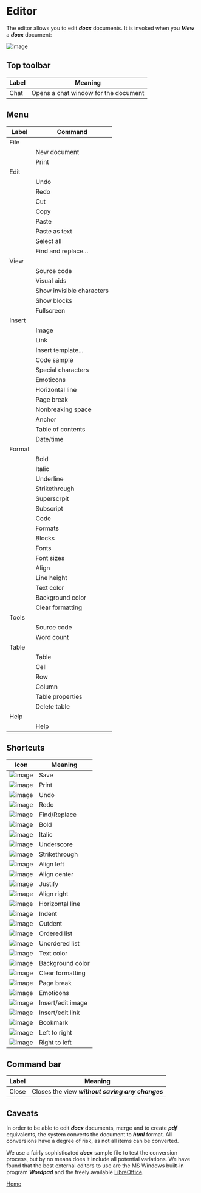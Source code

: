 # Editor

The editor allows you to edit ***docx*** documents.  It is invoked when you ***View*** a ***docx*** document:

![image](/help/info/images/edit1.png)

## Top toolbar

|Label|Meaning|
|-|-|
|Chat|Opens a chat window for the document|

## Menu

|Label|Command|
|-|-|
|File||
||New document|
||Print|
|Edit||
||Undo|
||Redo|
||Cut|
||Copy|
||Paste|
||Paste as text|
||Select all|
||Find and replace...|
|View||
||Source code|
||Visual aids|
||Show invisible characters|
||Show blocks|
||Fullscreen|
|Insert||
||Image|
||Link|
||Insert template...|
||Code sample|
||Special characters|
||Emoticons|
||Horizontal line|
||Page break|
||Nonbreaking space|
||Anchor|
||Table of contents|
||Date/time|
|Format||
||Bold|
||Italic|
||Underline|
||Strikethrough|
||Superscrpit|
||Subscript|
||Code|
||Formats|
||Blocks|
||Fonts|
||Font sizes|
||Align|
||Line height|
||Text color|
||Background color|
||Clear formatting|
|Tools||
||Source code|
||Word count|
|Table||
||Table|
||Cell|
||Row|
||Column|
||Table properties|
||Delete table|
|Help||
||Help|


## Shortcuts

|Icon|Meaning|
|-|-|
|![image](/help/info/images/tm_save.svg)|Save|
|![image](/help/info/images/tm_print.svg)|Print|
|![image](/help/info/images/tm_undo.svg)|Undo|
|![image](/help/info/images/tm_redo.svg)|Redo|
|![image](/help/info/images/tm_search.svg)|Find/Replace|
|![image](/help/info/images/tm_bold.svg)|Bold|
|![image](/help/info/images/tm_italic.svg)|Italic|
|![image](/help/info/images/tm_under.svg)|Underscore|
|![image](/help/info/images/tm_strike.svg)|Strikethrough|
|![image](/help/info/images/tm_aleft.svg)|Align left|
|![image](/help/info/images/tm_acenter.svg)|Align center|
|![image](/help/info/images/tm_ajust.svg)|Justify|
|![image](/help/info/images/tm_aright.svg)|Align right|
|![image](/help/info/images/tm_horz.svg)|Horizontal line|
|![image](/help/info/images/tm_indent.svg)|Indent|
|![image](/help/info/images/tm_outdent.svg)|Outdent|
|![image](/help/info/images/tm_listorder.svg)|Ordered list|
|![image](/help/info/images/tm_lunorder.svg)|Unordered list|
|![image](/help/info/images/tm_ctext.svg)|Text color|
|![image](/help/info/images/tm_cback.svg)|Background color|
|![image](/help/info/images/tm_remfmt.svg)|Clear formatting|
|![image](/help/info/images/tm_pagebreak.svg)|Page break|
|![image](/help/info/images/tm_emoji.svg)|Emoticons|
|![image](/help/info/images/tm_image.svg)|Insert/edit image|
|![image](/help/info/images/tm_link.svg)|Insert/edit link|
|![image](/help/info/images/tm_bm.svg)|Bookmark|
|![image](/help/info/images/tm_ltr.svg)|Left to right|
|![image](/help/info/images/tm_rtl.svg)|Right to left|

## Command bar

|Label|Meaning|
|-|-|
|Close|Closes the view ***without saving any changes***|

## Caveats

In order to be able to edit ***docx*** documents, merge and to create ***pdf*** equivalents, the system converts the document
to ***html*** format.  All conversions have a degree of risk, as not all items can be converted.

We use a fairly sophisticated ***docx*** sample file to test the conversion process, but by no means does it include
all potential variations.  We have found that the best external editors to use are the MS Windows built-in program 
***Wordpad*** and the freely available [LibreOffice](https://www.libreoffice.org/).

[Home](../README.md)
